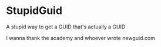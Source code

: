 # StupidGuid
A stupid way to get a GUID that's actually a GUID

I wanna thank the academy and whoever wrote newguid.com
